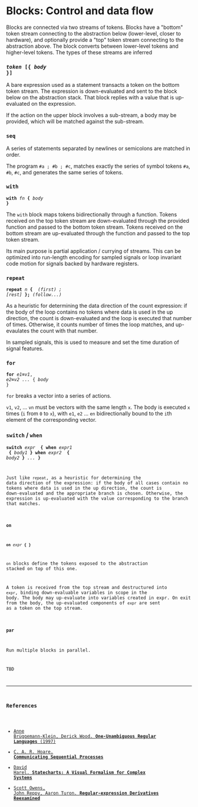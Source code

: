 # Blocks: Control and data flow

Blocks are connected via two streams of tokens.
Blocks have a "bottom" token stream connecting to the abstraction below (lower-level, closer to hardware), and optionally provide a "top" token stream connecting to the abstraction above. The block converts between lower-level tokens and higher-level tokens. The types of these streams are inferred


### <code><var>token</var> [<b>{</b> <var>body</var> <b>}</b>]</code>

A bare expression used as a statement transacts a token on the bottom token stream. The expression is down-evaluated and sent to the block below on the abstraction stack. That block replies with a value that is up-evaluated on the expression.

If the action on the upper block involves a sub-stream, a body may be provided, which will be matched against the sub-stream.

### `seq`

A series of statements separated by newlines or semicolons are matched in order.

The program `#a ; #b ; #c`, matches exactly the series of symbol tokens `#a`, `#b`, `#c`, and generates the same series of tokens.

### `with`

<code><b>with</b> <var>fn</var> <b>{</b> <var>body</var> <b>}</b></code>

The `with` block maps tokens bidirectionally through a function. Tokens received on the top token stream are down-evaluated through the provided function and passed to the bottom token stream. Tokens received on the bottom stream are up-evaluated through the function and passed to the top token stream.

Its main purpose is partial application / currying of streams. This can be optimized into run-length encoding for sampled signals or loop invariant code motion for signals backed by hardware registers.

### `repeat`

<code><b>repeat</b> <var>n</var> <b>{ </b> <var>(first) ; [rest]</var> <b>};</b> <var>(follow...)</var></code>

As a heuristic for determining the data direction of the count expression: if the body of the loop
contains no tokens where data is used in the up direction, the count is down-evaluated and the loop
is executed that number of times. Otherwise, it counts number of times the loop matches, and
up-evaulates the count with that number.

In sampled signals, this is used to measure and set the time duration of signal features.

### `for`

<code><b>for</b> <var>e1</var><b>=</b><var>v1</var>, <var>e2</var><b>=</b><var>v2</var> <var>...</var> { <var>body</var> }</code>

`for` breaks a vector into a series of actions.

`v1`, `v2`, ... `vn` must be vectors with the same length `x`. The body is executed `x` times (`i` from `0` to `x`), with `e1`, `e2` ... `en` bidirectionally bound to the `i`th element of the corresponding vector.


### `switch` / `when`

<code><b>switch</b> <var>expr</var> <b> { when</b> <var>expr1</var> <b> { </b><var>body1</var><b> } when</b> <var>expr2</var> <b> { </b><var>body2</var><b> }</b> <var>...</var> <b>}</b>

Just like `repeat`, as a heuristic for determining the data direction of the expression: if the body of all cases contain no tokens where data is used in the up direction, the count is down-evaluated and the appropriate branch is chosen. Otherwise, the expression is up-evaluated with the value corresponding to the branch that matches.

### `on`

<code><b>on</b> <var>expr</var> <b>{ }</b></code>

`on` blocks define the tokens exposed to the abstraction stacked on top of this one.

A token is received from the top stream and destructured into `expr`, binding down-evaluable variables in scope in the body. The body may up-evaluate into variables created in expr. On exit from the body, the up-evaluated components of `expr` are sent as a token on the top stream.

### `par`

Run multiple blocks in parallel.

TBD

---

### References

 - [Anne Brüggemann-Klein, Derick Wood. **One-Unambiguous Regular Languages** (1997)](http://citeseerx.ist.psu.edu/viewdoc/summary?doi=10.1.1.37.3277)
 - [C. A. R. Hoare. **Communicating Sequential Processes**](http://www.usingcsp.com/cspbook.pdf)
 - [David Harel. **Statecharts: A Visual Formalism for Complex Systems**](http://www.wisdom.weizmann.ac.il/~harel/SCANNED.PAPERS/Statecharts.pdf)
 - [Scott Owens, John Reppy, Aaron Turon. **Regular-expression Derivatives Reexamined**](http://www.mpi-sws.org/~turon/re-deriv.pdf)
